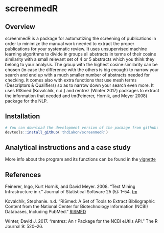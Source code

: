 # screenmedR 

## Overview

screenmedR is a package for automatizing the screening of publications in order to minimize the manual work
needed to extract the proper publications for your systematic review. It uses unsupervised machine learning
algorithms to divide in groups all abstracts in terms of their cosine similarity with a small relevant set of 4
or 5 abstracts which you think they belong to your analysis. The group with the highest cosine similarity
can be chosen (in case the difference with the others is big enough) to narrow your search and end up with
a much smaller number of abstracts needed for checking. It comes also with extra functions that use mesh
terms (Descriptors & Qualifiers) so as to narrow down your search even more. It uses RISmed (Kovalchik,
n.d.) and rentrez (Winter 2017) packages to extract the information that needed and tm(Feinerer, Hornik,
and Meyer 2008) package for the NLP.

## Installation

``` r
# You can download the development version of the package from github:
devtools::install_github('thdiakon/screenmedR')
```

## Analytical instructions and a case study

More info about the program and its functions can be found in the [vignette](https://github.com/thdiakon/screenmedR/blob/main/vignettes/vignette_21_6_2021.pdf)


## References

Feinerer, Ingo, Kurt Hornik, and David Meyer. 2008. “Text Mining Infrastructure in r.” Journal of Statistical
Software 25 (5): 1–54. [tm](https://www.jstatsoft.org/v25/i05/)

Kovalchik, Stephanie. n.d. “RISmed: A Set of Tools to Extract Bibliographic Content from the National
Center for Biotechnology Information (NCBI) Databases, Including PubMed.” [RISMED](https://CRAN.R-project.org/package=RISmed)

Winter, David J. 2017. “rentrez: An r Package for the NCBI eUtils API.” The R Journal 9: 520–26.
